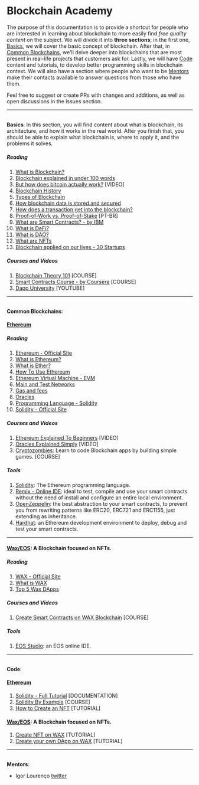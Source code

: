 
# Blockchain Academy

The purpose of this documentation is to provide a shortcut for people who are interested in learning about blockchain to more easily find _free quality content_ on the subject. We will divide it into **three sections**; in the first one, [Basics](#basics), we will cover the basic concept of blockchain. After that, in [Common Blockchains](#common-blockchains), we'll delve deeper into blockchains that are most present in real-life projects that customers ask for. Lastly, we will have [Code](#code) content and tutorials, to develop better programming skills in blockchain context. We will also have a section where people who want to be [Mentors](#mentors) make their contacts available to answer questions from those who have them.    

Feel free to suggest or create PRs with changes and additions, as well as open discussions in the issues section.

---
<a id="basics"></a>     
**Basics**: In this section, you will find content about what is blockchain, its architecture, and how it works in the real world. After you finish that, you should be able to explain what blockchain is, where to apply it, and the problems it solves.     
##### Reading
1. [What is Blockchain?](https://www.investopedia.com/terms/b/blockchain.asp)
2. [Blockchain explained in under 100 words](https://www2.deloitte.com/ch/en/pages/strategy-operations/articles/blockchain-explained.html)
3. [But how does bitcoin actually work?](https://www.youtube.com/watch?v=bBC-nXj3Ng4&ab_channel=3Blue1Brown) [VIDEO]
4. [Blockchain History](https://en.wikipedia.org/wiki/Blockchain#History)
5. [Types of Blockchain](https://en.wikipedia.org/wiki/Blockchain#Types)
6. [How blockchain data is stored and secured](https://www.euromoney.com/learning/blockchain-explained/how-blockchain-data-is-stored-and-secured)
7. [How does a transaction get into the blockchain?](https://www.euromoney.com/learning/blockchain-explained/how-transactions-get-into-the-blockchain)
8. [Proof-of-Work vs. Proof-of-Stake](https://medium.com/swissborg/proof-of-work-vs-proof-of-stake-translated-by-hashiva-pedro-lima-c136e3b5faaa) [PT-BR]
9. [What are Smart Contracts? - by IBM](https://www.ibm.com/topics/smart-contracts)
10. [What is DeFi?](https://forkast.news/explainer-decentralized-finance-defi-guide/)
11. [What is DAO?](https://coinmarketcap.com/alexandria/article/what-is-a-dao)
12. [What are NFTs](https://www.forbes.com/advisor/investing/nft-non-fungible-token/)
13. [Blockchain applied on our lives - 30 Startups](https://builtin.com/blockchain/blockchain-applications)

##### Courses and Videos
1. [Blockchain Theory 101](https://www.udemy.com/course/blockchain-theory-101/) [COURSE]
2. [Smart Contracts Course - by Coursera](https://www.coursera.org/learn/smarter-contracts) [COURSE]
3. [Dapp University](https://www.youtube.com/channel/UCY0xL8V6NzzFcwzHCgB8orQ) [YOUTUBE]


---
<a id="common-blockchains"></a>     
**Common Blockchains**: 
#### [Ethereum](https://ethereum.org/)
##### Reading
1. [Ethereum - Official Site](https://ethereum.org/)
2. [What is Ethereum?](https://www.investopedia.com/terms/e/ethereum.asp)
3. [What is Ether?](https://ethereum.org/en/eth/)
4. [How To Use Ethereum](https://www.coindesk.com/learn/ethereum-101/how-to-use-ethereum)
5. [Ethereum Virtual Machine - EVM](https://ethereum.org/en/developers/docs/evm/)
6. [Main and Test Networks](https://ethereum.org/en/developers/docs/networks/)
7. [Gas and fees](https://ethereum.org/en/developers/docs/gas/)
8. [Oracles](https://ethereum.org/en/developers/docs/oracles/)
9. [Programming Language - Solidity](https://docs.soliditylang.org/en/v0.8.6/)
10. [Solidity - Official Site](https://docs.soliditylang.org/en/v0.8.6/)


##### Courses and Videos
1. [Ethereum Explained To Beginners](https://www.youtube.com/watch?v=jxLkbJozKbY&ab_channel=99Bitcoins) [VIDEO]
2. [Oracles Explained Simply](https://www.youtube.com/watch?v=m64dLRjJ9Bs&ab_channel=Hashoshi) [VIDEO]
3. [Cryptozombies](https://cryptozombies.io/): Learn to code Blockchain apps by building simple games. [COURSE]


##### Tools
1. [Solidity](https://docs.soliditylang.org/en/v0.8.6/): The Ethereum programming language.
2. [Remix - Online IDE](https://remix.ethereum.org/): ideal to test, compile and use your smart contracts without the need of install and configure an entire local environment.
3. [OpenZeppelin](https://openzeppelin.com/): the best abstraction to your smart contracts, to prevent you from rewriting patterns like ERC20, ERC721 and ERC1155, just extending as inheritance.
4. [Hardhat](https://hardhat.org/): an Ethereum development environment to deploy, debug and test your smart contracts.
---


#### [Wax/EOS](https://on.wax.io/wax-io/): A Blockchain focused on NFTs.
##### Reading
1. [WAX - Official Site](https://on.wax.io/wax-io/)
2. [What is WAX](https://academy.ivanontech.com/blog/exploring-the-worldwide-asset-exchange-wax)
3. [Top 5 Wax DApps](https://www.youtube.com/watch?v=3EvVwhg8OEg&ab_channel=LiteLiger)

##### Courses and Videos
1. [Create Smart Contracts on WAX Blockchain](https://tetacourse.com/development/892-create-a-smart-contract-on-wax-blockchain-including-nft-rng.html) [COURSE]


##### Tools
1. [EOS Studio](https://app.eosstudio.io/): an EOS online IDE.


---
<a id="code"></a>     
**Code**:
#### [Ethereum](https://ethereum.org/)
1. [Solidity - Full Tutorial](https://www.tutorialspoint.com/solidity/index.htm) [DOCUMENTATION]
2. [Solidity By Example](https://solidity-by-example.org/) [COURSE]
3. [How to Create an NFT](https://docs.alchemy.com/alchemy/tutorials/how-to-create-an-nft/) [TUTORIAL]


#### [Wax/EOS](https://on.wax.io/wax-io/): A Blockchain focused on NFTs.
1. [Create NFT on WAX](https://developer.wax.io/dapps/create-non-fungible-tokens-nfts/) [TUTORIAL]
2. [Create your own DApp on WAX](https://developer.wax.io/dapps/deploy-your-dapp-on-wax/) [TUTORIAL]


---
<a id="mentors"></a>     
**Mentors**: 
* Igor Lourenço [twitter](https://twitter.com/igorlourencox)
